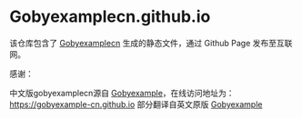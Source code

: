 # Gobyexamplecn.github.io

该仓库包含了 [Gobyexamplecn](https://github.com/gobyexamplecn/gobyexamplecn) 生成的静态文件，通过 Github Page 发布至互联网。

感谢：

中文版gobyexamplecn源自 [Gobyexample](https://github.com/gobyexample-cn/gobyexample)，在线访问地址为：https://gobyexample-cn.github.io
部分翻译自英文原版 [Gobyexample](https://github.com/mmcgrana/gobyexample)
